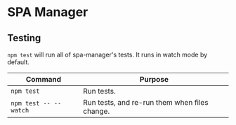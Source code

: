 # SPA Manager

## Testing

`npm test` will run all of spa-manager's tests. It runs in watch mode by default.

| Command               | Purpose                                       |
| --------------------- | --------------------------------------------- |
| `npm test`            | Run tests.                                    |
| `npm test -- --watch` | Run tests, and re-run them when files change. |
